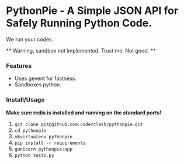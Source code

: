# PythonPie - A Simple JSON API for Safely Running Python Code.

We run your codes.

** Warning, sandbox not implemented. Trust me. Not good. **


### Features

* Uses gevent for fastness.
* Sandboxes python.


### Install/Usage

**Make sure redis is installed and running on the standard ports!**

1. `git clone git@github.com:coderclash/pythonpie.git`
2. `cd pythonpie`
3. `mkvirtualenv pythonpie`
4. `pip install -r requirements`
5. `gunicorn pythonpie:app`
6. `python tests.py`